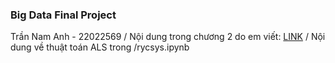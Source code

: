 ### Big Data Final Project
Trần Nam Anh - 22022569 /
Nội dung trong chương 2 do em viết: [LINK](https://docs.google.com/document/d/1wj79UHuxRUiIueyT644JIhB6if3Rvrmwm216jnWj-sE/edit?usp=drivesdk) /
Nội dung về thuật toán ALS trong /rycsys.ipynb 
